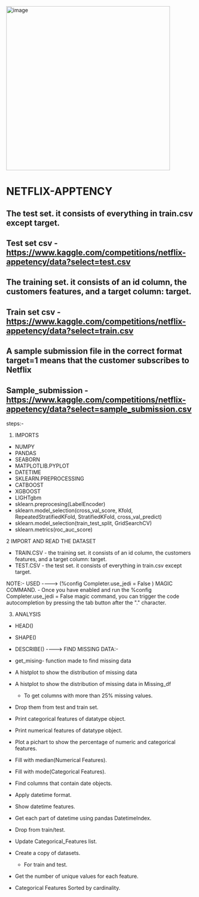 <img width="438" alt="image" src="https://user-images.githubusercontent.com/88205480/177112704-cb3dd34a-2a83-4203-ac64-726f50bf00f6.png">

# NETFLIX-APPTENCY
 ## The test set. it consists of everything in train.csv except target.
 ## Test set csv - https://www.kaggle.com/competitions/netflix-appetency/data?select=test.csv
 ## The training set. it consists of an id column, the customers features, and a target column: target.
 ## Train set csv - https://www.kaggle.com/competitions/netflix-appetency/data?select=train.csv
 ## A sample submission file in the correct format target=1 means that the customer subscribes to Netflix
 ## Sample_submission - https://www.kaggle.com/competitions/netflix-appetency/data?select=sample_submission.csv


steps:-
1) IMPORTS

- NUMPY
- PANDAS
- SEABORN
- MATPLOTLIB.PYPLOT
- DATETIME
- SKLEARN.PREPROCESSING
- CATBOOST
- XGBOOST
- LIGHTgbm
- sklearn.preprocesing(LabelEncoder)
- sklearn.model_selection(cross_val_score, Kfold, RepeatedStratifiedKFold, StratifiedKFold, cross_val_predict)
- sklearn.model_selection(train_test_split, GridSearchCV)
- sklearn.metrics(roc_auc_score)


2 IMPORT AND READ THE DATASET
- TRAIN.CSV - the training set. it consists of an id column, the customers features, and a target column: target.
- TEST.CSV  - the test set. it consists of everything in train.csv except target.

NOTE:- USED ---->  (%config Completer.use_jedi = False ) MAGIC COMMAND.
			- Once you have enabled and run the %config Completer.use_jedi = False magic command, 
			  you can trigger the code autocompletion by pressing the tab button after the "." character.


3. ANALYSIS
- HEAD()
- SHAPE()
- DESCRIBE()
----> FIND MISSING DATA:-
- get_mising- function made to find missing data
- A histplot to show the distribution of missing data
- A histplot to show the distribution of missing data  in  Missing_df
	- To get columns with more than 25% missing values.
- Drop them from test and train set.

- Print categorical features of datatype object.
- Print numerical features of datatype object.
- Plot a pichart to show the percentage of numeric and categorical features.
- Fill with median(Numerical Features).
- Fill with mode(Categorical Features).

- Find columns that contain date objects.
- Apply datetime format.
- Show datetime features.
- Get each part of datetime using pandas DatetimeIndex.

- Drop from train/test.
- Update Categorical_Features list.

- Create a copy of datasets.
	- For train and test.
- Get the number of unique values for each feature.
- Categorical Features Sorted by cardinality.
